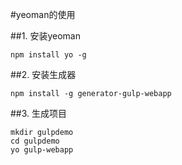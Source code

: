 #yeoman的使用

##1. 安装yeoman
```
npm install yo -g
```

##2. 安装生成器
```
npm install -g generator-gulp-webapp
```
##3. 生成项目
```
mkdir gulpdemo
cd gulpdemo
yo gulp-webapp
```